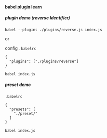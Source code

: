 #### babel plugin learn

##### plugin demo (reverse Identifier)

```
babel --plugins ./plugins/reverse.js index.js
```

or

config `.babelrc`

```
{
  "plugins": ["./plugins/reverse"]
}
```

```
babel index.js
```

##### preset demo

`.babelrc`

```
{
  "presets": [
    "./preset/"
  ]
}

```

```
babel index.js
```
